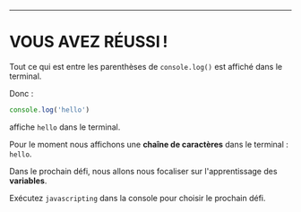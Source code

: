 ---

# VOUS AVEZ RÉUSSI !

Tout ce qui est entre les parenthèses de `console.log()` est affiché dans le terminal.

Donc :

```js
console.log('hello')
```

affiche `hello` dans le terminal.

Pour le moment nous affichons une **chaîne de caractères** dans le terminal : `hello`.

Dans le prochain défi, nous allons nous focaliser sur l'apprentissage des **variables**.

Exécutez `javascripting` dans la console pour choisir le prochain défi.
